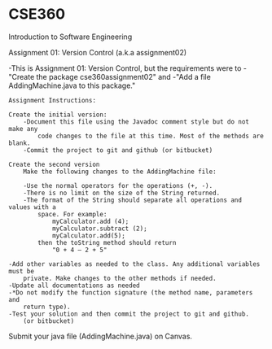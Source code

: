 # CSE360
 Introduction to Software Engineering

Assignment 01: Version Control (a.k.a assignment02)

-This is Assignment 01: Version Control, but the requirements were to
  -"Create the package cse360assignment02"
    and
  -"Add a  file AddingMachine.java to this package."

    Assignment Instructions:

    Create the initial version: 
        -Document this file using the Javadoc comment style but do not make any 
            code changes to the file at this time. Most of the methods are blank.
        -Commit the project to git and github (or bitbucket)

    Create the second version
        Make the following changes to the AddingMachine file:

        -Use the normal operators for the operations (+, -).
        -There is no limit on the size of the String returned.
        -The format of the String should separate all operations and values with a 
            space. For example:
                myCalculator.add (4); 
                myCalculator.subtract (2); 
                myCalculator.add(5);
            then the toString method should return
                "0 + 4 – 2 + 5"

    -Add other variables as needed to the class. Any additional variables must be 
        private. Make changes to the other methods if needed.
    -Update all documentations as needed
    -*Do not modify the function signature (the method name, parameters and 
        return type).
    -Test your solution and then commit the project to git and github. 
        (or bitbucket)

  Submit your java file (AddingMachine.java) on Canvas.

